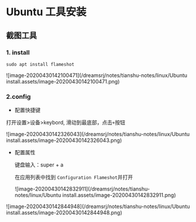 # Ubuntu 工具安装



## 截图工具

### 1. install

```shell
sudo apt install flameshot
```

![image-20200430142100471](/dreamsrj/notes/tianshu-notes/linux/Ubuntu install.assets/image-20200430142100471.png)

### 2.config

- 配置快捷键

打开设置>设备>keybord, 滑动到最底部，点击`+`按钮

![image-20200430142326043](/dreamsrj/notes/tianshu-notes/linux/Ubuntu install.assets/image-20200430142326043.png)

- 配置属性

  键盘输入：super + a

  在应用列表中找到 `Configuration Flameshot`并打开

  ![image-20200430142832911](/dreamsrj/notes/tianshu-notes/linux/Ubuntu install.assets/image-20200430142832911.png)

![image-20200430142844948](/dreamsrj/notes/tianshu-notes/linux/Ubuntu install.assets/image-20200430142844948.png)